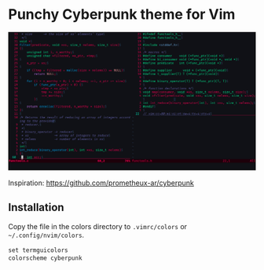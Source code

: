 # Punchy Cyberpunk theme for Vim

![cyberpunk](cyberpunk-preview.png)

Inspiration: https://github.com/prometheux-ar/cyberpunk

## Installation

Copy the file in the colors directory to `.vimrc/colors` or `~/.config/nvim/colors`.

```vimscript
set termguicolors
colorscheme cyberpunk
```
